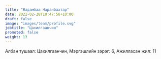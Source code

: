 ```yaml
---
title: "Жадамбаа Наранбаатар"
date: 2022-02-28T10:47:58+10:00
draft: false
image: "images/team/profile.svg"
jobtitle: "Цахилгаанчин"
promoted: false
weight: 13
---
```


Албан тушаал: Цахилгаанчин, Мэргэшлийн зэрэг: 6, Ажилласан жил: 11
